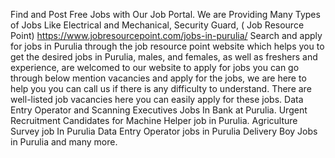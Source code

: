 Find and Post Free Jobs with Our Job Portal. We are Providing Many Types of Jobs Like Electrical and Mechanical, Security Guard, ( Job Resource Point)
 https://www.jobresourcepoint.com/jobs-in-purulia/
Search and apply for jobs in Purulia through the job resource point website which helps you to get the desired jobs in Purulia, males, and females, as well as freshers and experience, are welcomed to our website to apply for jobs you can go through below mention vacancies and apply for the jobs, we are here to help you you can call us if there is any difficulty to understand. There are well-listed job vacancies here you can easily apply for these jobs. 
Data Entry Operator and Scanning Executives Jobs In Bank at Purulia.
Urgent Recruitment Candidates for Machine Helper job in Purulia.
Agriculture Survey job In Purulia
Data Entry Operator jobs in Purulia
Delivery Boy Jobs in Purulia and many more.
